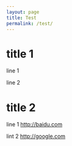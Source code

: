 ```yaml
---
layout: page
title: Test
permalink: /test/
---
```

# title 1
line 1

line 2

# title 2
line 1 <http://baidu.com>

lint 2 <http://google.com>

